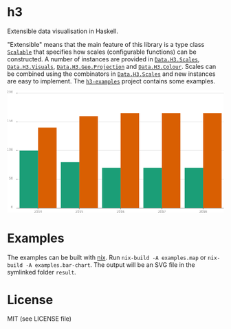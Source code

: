 # h3 

Extensible data visualisation in Haskell. 

"Extensible" means that the main feature of this library is a type class [`Scalable`](https://j-mueller.github.io/h3/h3-core-0.0.1/Data-H3-Scalable.html#t:Scalable) that specifies how scales (configurable functions) can be constructed. A number of instances are provided in [`Data.H3.Scales`](https://j-mueller.github.io/h3/h3-core-0.0.1/Data-H3-Scales.html), [`Data.H3.Visuals`](https://j-mueller.github.io/h3/h3-core-0.0.1/Data-H3-Visuals.html), [`Data.H3.Geo.Projection`](https://j-mueller.github.io/h3/h3-geo-0.0.1/Data-H3-Geo-Projection.html) and [`Data.H3.Colour`](https://j-mueller.github.io/h3/h3-colour-0.0.1/Data-H3-Colour.html). Scales can be combined using the combinators in [`Data.H3.Scales`](https://j-mueller.github.io/h3/h3-core-0.0.1/Data-H3-Scales.html) and new instances are easy to implement. The [`h3-examples`](https://j-mueller.github.io/h3/h3-examples-0.0.1/) project contains some examples. 

![docs/nest-bar-chart.png](docs/nest-bar-chart.png)

# Examples

The examples can be built with [nix](https://nixos.org/nix/). Run `nix-build -A examples.map` or `nix-build -A examples.bar-chart`. The output will be an SVG file in the symlinked folder `result`.


# License

MIT (see LICENSE file)
